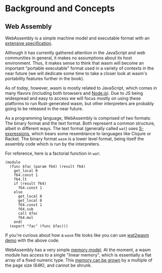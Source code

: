 # Background and Concepts

## Web Assembly

WebAssembly is a simple machine model and executable format with an [extensive
specification].

Although it has currently gathered attention in the JavaScript and web communities in general,
it makes no assumptions about its host environment. Thus, it makes sense to think that wasm
will become an important "portable executable" format used in a variety of contexts in the near
 future (we will dedicate some time to take a closer look at wasm's portability features further in the book).

As of *today*, however, wasm is mostly related to JavaScript, which comes in many flavors (including both
browsers and [Node.js]). Due to JS being widespread and easy to access we will focus mostly on using these
platforms to run Rust-generated wasm, but other interpreters are probably going to be released in the near future.

As a programming language, WebAssembly is comprised of two formats: The binary format and the text format.
Both represent a common structure, albeit in different ways. The text format (generally called `wat`) uses
[S-expressions], which bears some resemblance to languages like Clojure or Racket.
The binary format `wasm` is a lower level format, being itself the assembly code which is run by the interpreters.

For reference, here is a factorial function in `wat`:

```
(module
  (func $fac (param f64) (result f64)
    get_local 0
    f64.const 1
    f64.lt
    if (result f64)
      f64.const 1
    else
      get_local 0
      get_local 0
      f64.const 1
      f64.sub
      call $fac
      f64.mul
    end)
  (export "fac" (func $fac)))
```

If you're curious about how a `wasm` file looks like you can use [wat2wasm demo] with the above code.

WebAssembly has a very simple [memory model]. At the moment, a wasm module has access to a single
"linear memory", which is essentially a flat array of a fixed
numeric type. This [memory can be grown] by a multiple of the page size (64K),
and cannot be shrunk.

[memory model]: https://webassembly.github.io/spec/core/syntax/modules.html#syntax-mem
[memory can be grown]: https://webassembly.github.io/spec/core/syntax/instructions.html#syntax-instr-memory
[extensive specification]: https://webassembly.github.io/spec/
[value types]: https://webassembly.github.io/spec/core/syntax/types.html#value-types
[Node.js]: https://nodejs.org
[S-expressions]: https://en.wikipedia.org/wiki/S-expression
[wat2wasm demo]: https://cdn.rawgit.com/WebAssembly/wabt/aae5a4b7/demo/wat2wasm/
